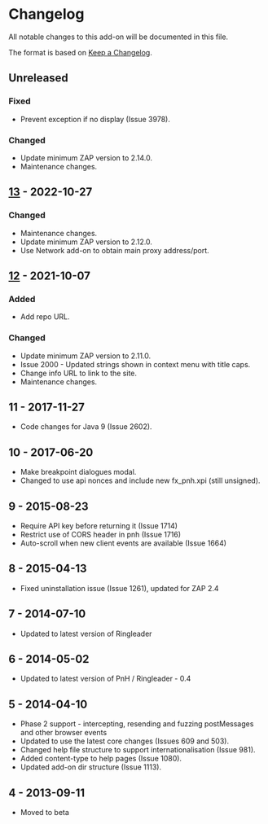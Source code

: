 # Changelog
All notable changes to this add-on will be documented in this file.

The format is based on [Keep a Changelog](https://keepachangelog.com/en/1.0.0/).

## Unreleased
### Fixed
- Prevent exception if no display (Issue 3978).

### Changed
- Update minimum ZAP version to 2.14.0.
- Maintenance changes.

## [13] - 2022-10-27
### Changed
- Maintenance changes.
- Update minimum ZAP version to 2.12.0.
- Use Network add-on to obtain main proxy address/port.

## [12] - 2021-10-07
### Added
- Add repo URL.

### Changed
- Update minimum ZAP version to 2.11.0.
- Issue 2000 - Updated strings shown in context menu with title caps.
- Change info URL to link to the site.
- Maintenance changes.

## 11 - 2017-11-27

- Code changes for Java 9 (Issue 2602).

## 10 - 2017-06-20

- Make breakpoint dialogues modal.
- Changed to use api nonces and include new fx_pnh.xpi (still unsigned).

## 9 - 2015-08-23

- Require API key before returning it (Issue 1714)
- Restrict use of CORS header in pnh (Issue 1716)
- Auto-scroll when new client events are available (Issue 1664)

## 8 - 2015-04-13

- Fixed uninstallation issue (Issue 1261), updated for ZAP 2.4

## 7 - 2014-07-10

- Updated to latest version of Ringleader

## 6 - 2014-05-02

- Updated to latest version of PnH / Ringleader - 0.4

## 5 - 2014-04-10

- Phase 2 support - intercepting, resending and fuzzing postMessages and other browser events
- Updated to use the latest core changes (Issues 609 and 503).
- Changed help file structure to support internationalisation (Issue 981).
- Added content-type to help pages (Issue 1080).
- Updated add-on dir structure (Issue 1113).

## 4 - 2013-09-11

- Moved to beta

[13]: https://github.com/zaproxy/zap-extensions/releases/plugnhack-v13
[12]: https://github.com/zaproxy/zap-extensions/releases/plugnhack-v12

